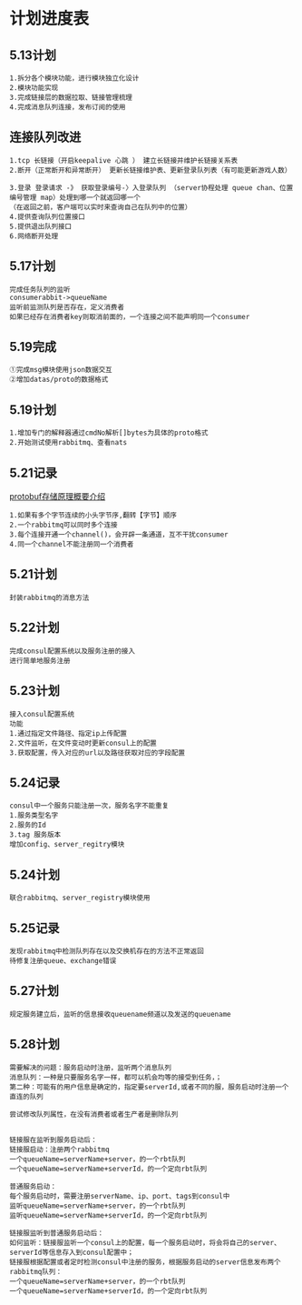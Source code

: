 # 计划进度表

## 5.13计划
```
1.拆分各个模块功能，进行模块独立化设计
2.模块功能实现
3.完成链接层的数据拉取、链接管理梳理
4.完成消息队列连接，发布订阅的使用
```
## 连接队列改进
```
1.tcp 长链接（开启keepalive 心跳 ） 建立长链接并维护长链接关系表
2.断开（正常断开和异常断开） 更新长链接维护表、更新登录队列表（有可能更新游戏人数）

3.登录 登录请求 -》 获取登录编号-〉入登录队列 （server协程处理 queue chan、位置编号管理 map）处理到哪一个就返回哪一个
（在返回之前，客户端可以实时来查询自己在队列中的位置）
4.提供查询队列位置接口
5.提供退出队列接口
6.网络断开处理
```

## 5.17计划
```
完成任务队列的监听
consumerabbit->queueName
监听前监测队列是否存在，定义消费者
如果已经存在消费者key则取消前面的，一个连接之间不能声明同一个consumer
```

## 5.19完成
```
①完成msg模块使用json数据交互
②增加datas/proto的数据格式
```

## 5.19计划
```
1.增加专门的解释器通过cmdNo解析[]bytes为具体的proto格式
2.开始测试使用rabbitmq、查看nats
```

## 5.21记录
[protobuf存储原理概要介绍](https://blog.csdn.net/weixin_34029949/article/details/91461766) 
```
1.如果有多个字节连续的小头字节序,翻转【字节】顺序
2.一个rabbitmq可以同时多个连接
3.每个连接开通一个channel()，会开辟一条通道，互不干扰consumer
4.同一个channel不能注册同一个消费者
```

## 5.21计划
```
封装rabbitmq的消息方法
```
## 5.22计划
```
完成consul配置系统以及服务注册的接入
进行简单地服务注册
```
## 5.23计划
```
接入consul配置系统
功能
1.通过指定文件路径、指定ip上传配置
2.文件监听，在文件变动时更新consul上的配置
3.获取配置，传入对应的url以及路径获取对应的字段配置
```
## 5.24记录
```
consul中一个服务只能注册一次，服务名字不能重复
1.服务类型名字
2.服务的Id
3.tag 服务版本
增加config、server_regitry模块
```

## 5.24计划
```
联合rabbitmq、server_registry模块使用
```

## 5.25记录
```
发现rabbitmq中检测队列存在以及交换机存在的方法不正常返回
待修复注册queue、exchange错误
```

## 5.27计划
```
规定服务建立后，监听的信息接收queuename频道以及发送的queuename
```

## 5.28计划
```
需要解决的问题：服务启动时注册，监听两个消息队列
消息队列：一种是只要服务名字一样，都可以机会均等的接受到任务，；
第二种：可能有的用户信息是确定的，指定要serverId,或者不同的服，服务启动时注册一个直连的队列

尝试修改队列属性，在没有消费者或者生产者是删除队列


链接服在监听到服务启动后：
链接服启动：注册两个rabbitmq
一个queueName=serverName+server，的一个rbt队列
一个queueName=serverName+serverId，的一个定向rbt队列

普通服务启动：
每个服务启动时，需要注册serverName、ip、port、tags到consul中
监听queueName=serverName+server，的一个rbt队列
监听queueName=serverName+serverId，的一个定向rbt队列

链接服监听到普通服务启动后：
如何监听：链接服监听一个consul上的配置，每一个服务启动时，将会将自己的server、serverId等信息存入到consul配置中；
链接服根据配置或者定时检测consul中注册的服务，根据服务启动的server信息发布两个rabbitmq队列：
一个queueName=serverName+server，的一个rbt队列
一个queueName=serverName+serverId，的一个定向rbt队列

```